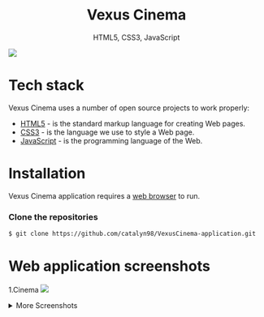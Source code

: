 <h1 align="center">
Vexus Cinema
</h1>
<p align="center">
HTML5, CSS3, JavaScript
</p>

<img src="https://github.com/catalyn98/VexusCinema-application/StackTech.png" />

# Tech stack
Vexus Cinema uses a number of open source projects to work properly:
* [HTML5](https://www.w3schools.com/html/) - is the standard markup language for creating Web pages.
* [CSS3](https://www.w3schools.com/css/) - is the language we use to style a Web page.
* [JavaScript](https://www.w3schools.com/js/) - is the programming language of the Web.

# Installation
Vexus Cinema application requires a [web browser](https://en.wikipedia.org/wiki/Web_browser)  to run.

### Clone the repositories
```sh
$ git clone https://github.com/catalyn98/VexusCinema-application.git
```

# Web application screenshots 

1.Cinema
<img src="https://github.com/catalyn98/StreamIT-application/tree/main/Screenshots/1.Cinema.png" />

<details>
  <summary>More Screenshots</summary>
  2.Filme noi
  <img src="https://github.com/catalyn98/StreamIT-application/tree/main/Screenshots/2.Filme%20noi.png" />

  3.Genuri
  <img src="https://github.com/catalyn98/StreamIT-application/tree/main/Screenshots/3.Genuri.png" />

  4.Bilete
  <img src="https://github.com/catalyn98/StreamIT-application/tree/main/Screenshots/4.Bilete.png" />

  5.Contact
  <img src="https://github.com/catalyn98/StreamIT-application/tree/main/Screenshots/5.Contact.png" />
</details>
